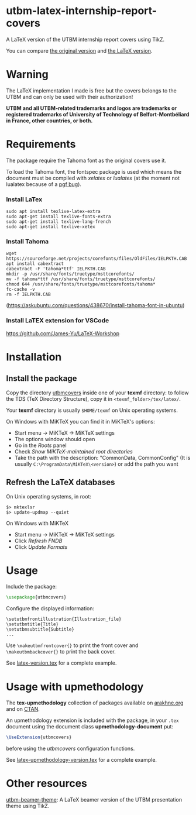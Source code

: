 # utbm-latex-internship-report-covers

A LaTeX version of the UTBM internship report covers using TikZ.

You can compare [the original version](original-version.doc) and [the LaTeX version](latex-version.pdf).

# Warning

The LaTeX implementation I made is free but the covers belongs to the UTBM and can only be used with their authorization!

**UTBM and all UTBM-related trademarks and logos are trademarks or registered trademarks of University of Technology of Belfort-Montbéliard in France, other countries, or both.**

# Requirements

The package require the Tahoma font as the original covers use it.

To load the Tahoma font, the fontspec package is used which means the document must be compiled with *xelatex* or *lualatex* (at the moment not lualatex because of a [pgf bug](https://sourceforge.net/p/pgf/bugs/384/)).

### Install LaTex
```
sudo apt install texlive-latex-extra
sudo apt-get install texlive-fonts-extra
sudo apt-get install texlive-lang-french
sudo apt-get install texlive-xetex
```

### Install Tahoma
```
wget https://sourceforge.net/projects/corefonts/files/OldFiles/IELPKTH.CAB
apt install cabextract
cabextract -F 'tahoma*ttf' IELPKTH.CAB
mkdir -p /usr/share/fonts/truetype/msttcorefonts/
mv -f tahoma*ttf /usr/share/fonts/truetype/msttcorefonts/
chmod 644 /usr/share/fonts/truetype/msttcorefonts/tahoma*
fc-cache -v
rm -f IELPKTH.CAB
```
(https://askubuntu.com/questions/438670/install-tahoma-font-in-ubuntu)

### Install LaTEX extension for VSCode
https://github.com/James-Yu/LaTeX-Workshop

# Installation

## Install the package

Copy the directory [utbmcovers](utbmcovers) inside one of your **texmf** directory: to follow the TDS (TeX Directory Structure), copy it in ``<texmf_folder>/tex/latex/``.

Your **texmf** directory is usually ``$HOME/texmf`` on Unix operating systems.

On Windows with MiKTeX you can find it in MiKTeX's options:
- Start menu -> MiKTeX -> MiKTeX settings
- The options window should open
- Go in the *Roots* panel
- Check *Show MiKTeX-maintained root directories*
- Take the path with the description: "CommonData, CommonConfig" (It is usually ``C:\ProgramData\MiKTeX\<version>``) or add the path you want

## Refresh the LaTeX databases

On Unix operating systems, in root:
```
$> mktexlsr
$> update-updmap --quiet
```

On Windows with MiKTeX
- Start menu -> MiKTeX -> MiKTeX settings
- Click *Refresh FNDB*
- Click *Update Formats*

# Usage

Include the package:
```latex
\usepackage{utbmcovers}
```
Configure the displayed information:
```
\setutbmfrontillustration{Illustration_file}
\setutbmtitle{Title}
\setutbmsubtitle{Subtitle}
...
```
Use ``\makeutbmfrontcover{}`` to print the front cover and ``\makeutbmbackcover{}`` to print the back cover.

See [latex-version.tex](latex-version.tex) for a complete example.

# Usage with upmethodology

The **tex-upmethodology** collection of packages available on [arakhne.org](http://www.arakhne.org/tex-upmethodology) and on [CTAN](https://www.ctan.org/pkg/upmethodology).

An upmethodology extension is included with the package, in your ``.tex`` document using the document class **upmethodology-document** put:
```latex
\UseExtension{utbmcovers}
```
before using the *utbmcovers* configuration functions.

See [latex-upmethodology-version.tex](latex-upmethodology-version.tex) for a complete example.

# Other resources

[utbm-beamer-theme](https://github.com/pinam45/utbm-beamer-theme): A LaTeX beamer version of the UTBM presentation theme using TikZ.
